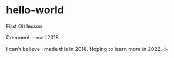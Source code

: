 # hello-world
First Git lesson

Comment. - earl 2018

I can't believe I made this in 2018. Hoping to learn more in 2022. :coffee:
